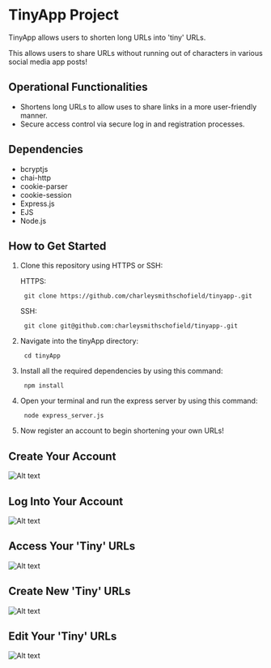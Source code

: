 # TinyApp Project

TinyApp allows users to shorten long URLs into 'tiny' URLs. 

This allows users to share URLs without running out of characters in various social media app posts!

## Operational Functionalities
  - Shortens long URLs to allow uses to share links in a more user-friendly manner.
  - Secure access control via secure log in and registration processes.

## Dependencies
  - bcryptjs
  - chai-http
  - cookie-parser
  - cookie-session
  - Express.js
  - EJS
  - Node.js

## How to Get Started

1. Clone this repository using HTTPS or SSH:

    HTTPS: 

        git clone https://github.com/charleysmithschofield/tinyapp-.git

    SSH:

        git clone git@github.com:charleysmithschofield/tinyapp-.git


2. Navigate into the tinyApp directory: 

        cd tinyApp

  
3. Install all the required dependencies by using this command: 

        npm install

4. Open your terminal and run the express server by using this command: 

        node express_server.js

5. Now register an account to begin shortening your own URLs!


## Create Your Account

![Alt text](</screenshots/Screenshot 2024-03-10 at 4.49.17 PM.png>)

## Log Into Your Account

![Alt text](</screenshots//Screenshot 2024-03-10 at 4.50.06 PM.png>)

## Access Your 'Tiny' URLs

![Alt text](</screenshots/Screenshot 2024-03-10 at 4.50.18 PM.png>)

## Create New 'Tiny' URLs

![Alt text](/screenshots/Screenshot%202024-03-10%20at%204.50.21 PM.png)

## Edit Your 'Tiny' URLs

![Alt text](</screenshots/Screenshot 2024-03-10 at 4.55.46 PM.png>)